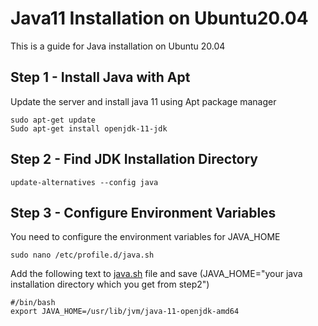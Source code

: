 # Java11 Installation on Ubuntu20.04

This is a guide for Java installation on Ubuntu 20.04

## Step 1 - Install Java with Apt

Update the server and install java 11 using Apt package manager

```
sudo apt-get update
Sudo apt-get install openjdk-11-jdk
```

## Step 2 - Find JDK Installation Directory

```
update-alternatives --config java
```

## Step 3 - Configure Environment Variables

You need to configure the environment variables for JAVA\_HOME

```
sudo nano /etc/profile.d/java.sh
```

Add the following text to [java.sh](http://java.sh) file and save (JAVA\_HOME="your java installation directory which you get from step2")

```
#/bin/bash
export JAVA_HOME=/usr/lib/jvm/java-11-openjdk-amd64

```



